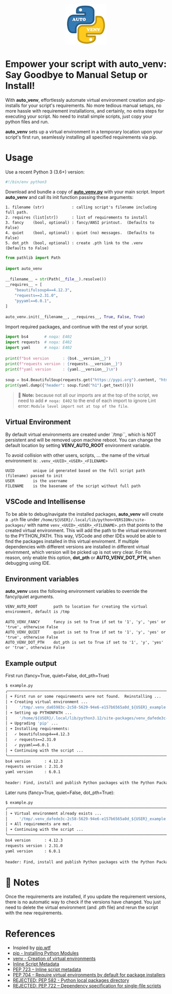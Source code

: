 <!-- https://www.iconfinder.com/icons/4518857/python_icon -->
<center><img src="docs/images/favicon.png"></center>

# Empower your script with **auto_venv**: Say Goodbye to Manual Setup or Install!

With **auto_venv**, effortlessly automate virtual environment creation and pip-installs for your script's requirements.  No more tedious manual setups, no more hassle with requirement installations, and certainly, no extra steps for executing your script.  No need to install simple scripts, just copy your python files and run.

**auto_venv** sets up a virtual environment in a temporary location upon your script's first run, seamlessly installing all specified requirements via pip.

# Usage

Use a recent Python 3 (3.6+) version:

```python
#!/bin/env python3
```

Download and bundle a copy of **[auto_venv.py](https://github.com/amal-khailtash/auto_venv/raw/main/auto_venv.py)** with your main script.  Import **auto_venv** and call its init function passing these arguments:

```
1. filename (str)            : calling script's filename including full path.
2. requires (list[str])      : list of requirements to install
3. fancy    (bool, optional) : fancy/ANSI printout.  (Defaults to False)
4. quiet    (bool, optional) : quiet (no) messages.  (Defaults to False)
5. dot_pth  (bool, optional) : create .pth link to the .venv  (Defaults to False)
```

```python
from pathlib import Path

import auto_venv

__filename__ = str(Path(__file__).resolve())
__requires__ = [
    "beautifulsoup4==4.12.3",
    "requests==2.31.0",
    "pyyaml==6.0.1",
]

auto_venv.init(__filename__, __requires__, True, False, True)
```

Import required packages, and continue with the rest of your script.

```python
import bs4       # noqa: E402
import requests  # noqa: E402
import yaml      # noqa: E402

print(f"bs4 version      : {bs4.__version__}")
print(f"requests version : {requests.__version__}")
print(f"yaml version     : {yaml.__version__}\n")

soup = bs4.BeautifulSoup(requests.get("https://pypi.org").content, "html.parser")
print(yaml.dump({"header": soup.find("h1").get_text()}))
```

> :memo: **Note:** because not all our imports are at the top of the script, we need to add `# noqa: E402` to the end of each import to ignore Lint error: `Module level import not at top of the file`.

## Virtual Environment

By default virtual environments are created under `/tmp``, which is NOT persistent and will be removed upon machine reboot.  You can change the default location by setting **VENV_AUTO_ROOT** environment variable.

To avoid collision with other users, scripts, ... the name of the virtual environment is: `.venv_<UUID>_<USER>_<FILENAME>`

    UUID        unique id generated based on the full script path (filename) passed to init
    USER        is the username
    FILENAME    is the basename of the script without full path

## VSCode and Intellisense

To be able to debug/navigate the installed packages, **auto_venv** will create a `.pth` file under `/home/${USER}/.local/lib/python<VERSION>/site-packages/` with name `venv_<UUID>_<USER>_<FILENAME>.pth` that points to the created virtual environment.  This will add the path to the virtual environment to the PYTHON_PATH.  This way, VSCode and other IDEs would be able to find the packages installed in this virtual enviroment.  If multiple dependencies with different versions are installed in different virtual envirnment, which version will be picked up is not very clear.  For this reason, only enable this option, **dot_pth** or **AUTO_VENV_DOT_PTH**, when debugging using IDE.

## Environment variables

**auto_venv** uses the following environment variables to override the fancy/quiet arguments.

    VENV_AUTO_ROOT       path to location for creating the virtual environment, default is /tmp

    AUTO_VENV_FANCY      fancy is set to True if set to '1', 'y', 'yes' or 'true', otherwise False
    AUTO_VENV_QUIET      quiet is set to True if set to '1', 'y', 'yes' or 'true', otherwise False
    AUTO_VENV_DOT_PTH    dot_pth is set to True if set to '1', 'y', 'yes' or 'true', otherwise False

## Example output

First run (fancy=True, quiet=False, dot_pth=True)

```bash
$ example.py
╭────────────────────────────────────────────────────────────────────────────────
│ ➜ First run or some requirements were not found.  Reinstalling ...
│ ➜ Creating virtual environment ...
│     '/tmp/.venv_da65983c-2c58-5629-94e6-e157b6565a0d_${USER}_example.py'
│ ➜ Setting up PYTHONPATH ...
│     '/home/${USER}/.local/lib/python3.12/site-packages/venv_dafede3c-2c58-5629-94e6-e157b6565a0d_${USER}_example.py.pth'
│ ➜ Upgrading 'pip' ...
│ ➜ Installing requirements:
│   ✓ beautifulsoup4==4.12.3
│   ✓ requests==2.31.0
│   ✓ pyyaml==6.0.1
│ ➜ Continuing with the script ...
╰────────────────────────────────────────────────────────────────────────────────
bs4 version      : 4.12.3
requests version : 2.31.0
yaml version     : 6.0.1

header: Find, install and publish Python packages with the Python Package Index
```

Later runs (fancy=True, quiet=False, dot_pth=True):

```bash
$ example.py
╭────────────────────────────────────────────────────────────────────────────────
│ ➜ Virtual environment already exists ...
│     '/tmp/.venv_dafede3c-2c58-5629-94e6-e157b6565a0d_${USER}_example.py'
│ ➜ All requirements are met.
│ ➜ Continuing with the script ...
╰────────────────────────────────────────────────────────────────────────────────
bs4 version      : 4.12.3
requests version : 2.31.0
yaml version     : 6.0.1

header: Find, install and publish Python packages with the Python Package Index
```

# :memo: Notes

Once the requirements are installed, if you update the requirement versions, there is no automatic way to check if the versions have changed.  You just need to delete the virtual environment (and .pth file) and rerun the script with the new requirements.

# References
* Inspied by [pip.wtf](https://pip.wtf/)
* [pip - Installing Python Modules](https://docs.python.org/3/installing/index.html)
* [venv - Creation of virtual environments](https://docs.python.org/3/library/venv.html)
* [Inline Script Metadata](https://packaging.python.org/en/latest/specifications/inline-script-metadata/)
* [PEP 723 – Inline script metadata](https://peps.python.org/pep-0723/)
* [PEP 704 – Require virtual environments by default for package installers](https://peps.python.org/pep-0704/)
* [REJECTED: PEP 582 - Python local packages directory](https://peps.python.org/pep-0582/)
* [REJECTED: PEP 722 – Dependency specification for single-file scripts](https://peps.python.org/pep-0722/)
